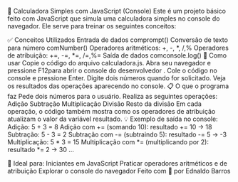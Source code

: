 🧮 Calculadora Simples com JavaScript (Console)
Este é um projeto básico feito com JavaScript que simula uma calculadora simples no console do navegador. Ele serve para treinar os seguintes conceitos:

✅ Conceitos Utilizados
Entrada de dados comprompt()
Conversão de texto para número comNumber()
Operadores aritméticos: +, -, *, /,%
Operadores de atribuição: +=, -=, *=, /=,%=
Saída de dados comconsole.log()
🚀 Como usar
Copie o código do arquivo calculadora.js.
Abra seu navegador e pressione F12para abrir o console do desenvolvedor .
Cole o código no console e pressione Enter.
Digite dois números quando for solicitado.
Veja os resultados das operações aparecendo no console.
📋 O que o programa faz
Pede dois números para o usuário.
Realiza as seguintes operações:
Adição
Subtração
Multiplicação
Divisão
Resto da divisão
Em cada operação, o código também mostra como os operadores de atribuição atualizam o valor da variável resultado.
💡 Exemplo de saída no console:
Adição: 5 + 3 = 8 Adição com += (somando 10): resultado += 10 -> 18 Subtração: 5 - 3 = 2 Subtração com -= (subtraindo 5): resultado -= 5 -> -3 Multiplicação: 5 * 3 = 15 Multiplicação com *= (multiplicando por 2): resultado *= 2 -> 30 ...

🧠 Ideal para:
Iniciantes em JavaScript
Praticar operadores aritméticos e de atribuição
Explorar o console do navegador
Feito com 💙 por Ednaldo Barros
